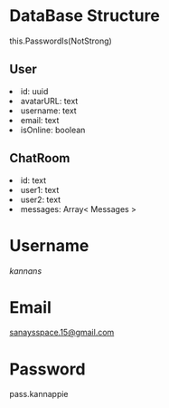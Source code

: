 # DataBase Structure

this.PasswordIs(NotStrong)

## User

<li>id: uuid</li>
<li>avatarURL: text</li>
<li>username: text</li>
<li>email: text</li>
<li>isOnline: boolean</li>

## ChatRoom

<li>id: text</li>
<li>user1: text</li>
<li>user2: text</li>
<li>messages: Array< Messages > </li>

# Username

_kannans_

# Email

sanaysspace.15@gmail.com

# Password

pass.kannappie
